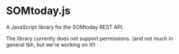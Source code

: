 # SOMtoday.js

A JavaScript library for the SOMtoday REST API.

The library currently does not support permissions. (and not much in general tbh, but we're working on it!)
